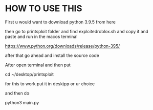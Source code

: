 # HOW TO USE THIS

First u would want to download python 3.9.5 from here

then go to printsploit folder and find exploitedroblox.sh and copy it and paste and run in the macos terminal

https://www.python.org/downloads/release/python-395/

after that go ahead and install the source code

After open terminal and then put

cd ~/desktop/printsploit

for this to work put it in desktpp or ur choice

and then do

python3 main.py
